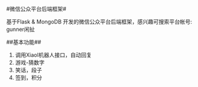 #微信公众平台后端框架#

基于Flask & MongoDB 开发的微信公众平台后端框架，感兴趣可搜索平台帐号: gunner闲扯

##基本功能##

1. 调用XiaoI机器人接口，自动回复
2. 游戏-猜数字
3. 笑话，段子
4. 签到，积分
